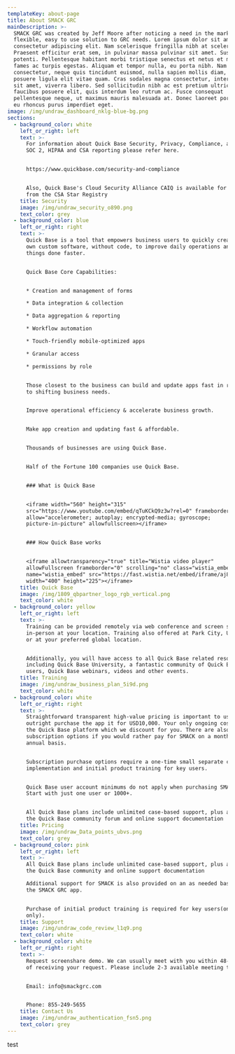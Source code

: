 ```yaml
---
templateKey: about-page
title: About SMACK GRC
mainDescription: >-
  SMACK GRC was created by Jeff Moore after noticing a need in the market for a
  flexible, easy to use solution to GRC needs. Lorem ipsum dolor sit amet,
  consectetur adipiscing elit. Nam scelerisque fringilla nibh at scelerisque.
  Praesent efficitur erat sem, in pulvinar massa pulvinar sit amet. Suspendisse
  potenti. Pellentesque habitant morbi tristique senectus et netus et malesuada
  fames ac turpis egestas. Aliquam et tempor nulla, eu porta nibh. Nam
  consectetur, neque quis tincidunt euismod, nulla sapien mollis diam, vel
  posuere ligula elit vitae quam. Cras sodales magna consectetur, interdum augue
  sit amet, viverra libero. Sed sollicitudin nibh ac est pretium ultrices. Nulla
  faucibus posuere elit, quis interdum leo rutrum ac. Fusce consequat
  pellentesque neque, ut maximus mauris malesuada at. Donec laoreet porta est,
  eu rhoncus purus imperdiet eget.
image: /img/undraw_dashboard_nklg-blue-bg.png
sections:
  - background_color: white
    left_or_right: left
    text: >-
      For information about Quick Base Security, Privacy, Compliance, and SOC 1,
      SOC 2, HIPAA and CSA reporting please refer here.


      https://www.quickbase.com/security-and-compliance


      Also, Quick Base's Cloud Security Alliance CAIQ is available for download
      from the CSA Star Registry
    title: Security
    image: /img/undraw_security_o890.png
    text_color: grey
  - background_color: blue
    left_or_right: right
    text: >-
      Quick Base is a tool that empowers business users to quickly create their
      own custom software, without code, to improve daily operations and get
      things done faster. 


      Quick Base Core Capabilities:


      * Creation and management of forms

      * Data integration & collection

      * Data aggregation & reporting

      * Workflow automation

      * Touch-friendly mobile-optimized apps

      * Granular access

      * permissions by role


      Those closest to the business can build and update apps fast in response
      to shifting business needs.


      Improve operational efficiency & accelerate business growth.


      Make app creation and updating fast & affordable.


      Thousands of businesses are using Quick Base.


      Half of the Fortune 100 companies use Quick Base. 


      ### What is Quick Base


      <iframe width="560" height="315"
      src="https://www.youtube.com/embed/qTuKCkQ9z3w?rel=0" frameborder="0"
      allow="accelerometer; autoplay; encrypted-media; gyroscope;
      picture-in-picture" allowfullscreen></iframe>


      ### How Quick Base works


      <iframe allowtransparency="true" title="Wistia video player"
      allowFullscreen frameborder="0" scrolling="no" class="wistia_embed"
      name="wistia_embed" src="https://fast.wistia.net/embed/iframe/aj8e4qjeim"
      width="400" height="225"></iframe>
    title: Quick Base
    image: /img/1809_qbpartner_logo_rgb_vertical.png
    text_color: white
  - background_color: yellow
    left_or_right: left
    text: >-
      Training can be provided remotely via web conference and screen share or
      in-person at your location. Training also offered at Park City, Utah, USA
      or at your preferred global location. 


      Additionally, you will have access to all Quick Base related resources
      including Quick Base University, a fantastic community of Quick Base power
      users, Quick Base webinars, videos and other events.
    title: Training
    image: /img/undraw_business_plan_5i9d.png
    text_color: white
  - background_color: white
    left_or_right: right
    text: >-
      Straightforward transparent high-value pricing is important to us. You can
      outright purchase the app it for USD10,000. Your only ongoing cost is for
      the Quick Base platform which we discount for you. There are also
      subscription options if you would rather pay for SMACK on a monthly or
      annual basis. 


      Subscription purchase options require a one-time small separate charge for
      implementation and initial product training for key users.


      Quick Base user account minimums do not apply when purchasing SMACK GRC.
      Start with just one user or 1000+.


      All Quick Base plans include unlimited case-based support, plus access to
      the Quick Base community forum and online support documentation
    title: Pricing
    image: /img/undraw_Data_points_ubvs.png
    text_color: grey
  - background_color: pink
    left_or_right: left
    text: >-
      All Quick Base plans include unlimited case-based support, plus access to
      the Quick Base community and online support documentation

      Additional support for SMACK is also provided on an as needed basis via
      the SMACK GRC app. 


      Purchase of initial product training is required for key users(one-time
      only).
    title: Support
    image: /img/undraw_code_review_l1q9.png
    text_color: white
  - background_color: white
    left_or_right: right
    text: >-
      Request screenshare demo. We can usually meet with you within 48-72 hours
      of receiving your request. Please include 2-3 available meeting times. 


      Email: info@smackgrc.com


      Phone: 855-249-5655
    title: Contact Us
    image: /img/undraw_authentication_fsn5.png
    text_color: grey
---
```

test
